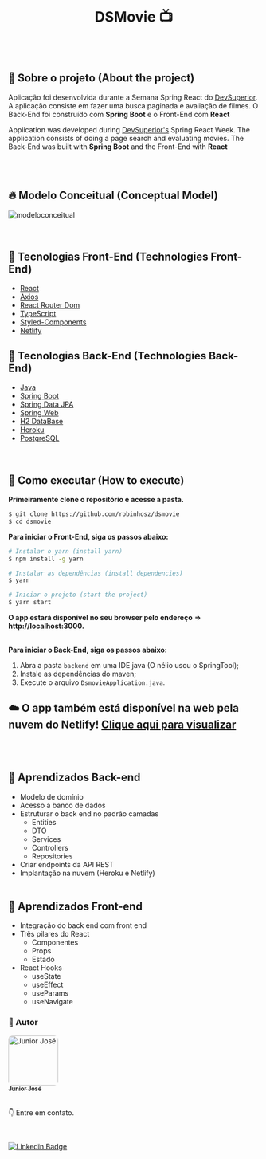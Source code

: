 <h1 align="center"> 
  <strong> DSMovie 📺 </strong>
</h1>
<br><br>

## 🔎 Sobre o projeto (About the project)
Aplicação foi desenvolvida durante a Semana Spring React do [DevSuperior](https://www.youtube.com/devsuperior).
A aplicação consiste em fazer uma busca paginada e avaliação de filmes. O Back-End foi construído com **Spring Boot** e o Front-End com **React**


Application was developed during [DevSuperior's](https://www.youtube.com/devsuperior) Spring React Week.
The application consists of doing a page search and evaluating movies. The Back-End was built with **Spring Boot** and the Front-End with **React**

<br><br>

## 🔥 Modelo Conceitual (Conceptual Model)

![modeloconceitual](https://user-images.githubusercontent.com/82779533/158066637-b595620b-cfb6-4b73-b374-bf287b1943b7.jpg)
<br><br><br>

## 🎨 Tecnologias Front-End (Technologies Front-End)

- [React](https://reactjs.org)
- [Axios](https://axios-http.com/)
- [React Router Dom](https://v5.reactrouter.com/web/guides/quick-start)
- [TypeScript](https://www.typescriptlang.org/)
- [Styled-Components](https://styled-components.com/)
- [Netlify](https://www.netlify.com/)

## 🔧 Tecnologias Back-End (Technologies Back-End)

- [Java](https://www.java.com/pt-BR/)
- [Spring Boot](https://spring.io/projects/spring-boot)
- [Spring Data JPA](https://spring.io/projects/spring-data-jpa)
- [Spring Web](https://spring.io/)
- [H2 DataBase](https://www.h2database.com/html/main.html)
- [Heroku](https://www.heroku.com/)
- [PostgreSQL](https://www.postgresql.org/)
<br><br><br>

## 🚀 Como executar (How to execute)

**Primeiramente clone o repositório e acesse a pasta.**

```bash
$ git clone https://github.com/robinhosz/dsmovie
$ cd dsmovie
```

**Para iniciar o Front-End, siga os passos abaixo:**

```bash
# Instalar o yarn (install yarn)
$ npm install -g yarn
```
```bash
# Instalar as dependências (install dependencies)
$ yarn
```
```bash
# Iniciar o projeto (start the project)
$ yarn start
```
**O app estará disponível no seu browser pelo endereço** **=>** **http://localhost:3000.**
<br><br>

**Para iniciar o Back-End, siga os passos abaixo:**

1. Abra a pasta `backend` em uma IDE java (O nélio usou o SpringTool);
2. Instale as dependências do maven;
3. Execute o arquivo `DsmovieApplication.java`.

## ☁️ O app também está disponível na **web** pela nuvem do **Netlify!** **[Clique aqui para visualizar](https://robinho-dsmovie.netlify.app/)**
<br><br>

## 🎉 Aprendizados Back-end

- Modelo de domínio
- Acesso a banco de dados
- Estruturar o back end no padrão camadas
  - Entities
  - DTO
  - Services
  - Controllers
  - Repositories
- Criar endpoints da API REST
- Implantação na nuvem (Heroku e Netlify)
<br><br>

## 🎉 Aprendizados Front-end

- Integração do back end com front end
- Três pilares do React
  - Componentes
  - Props
  - Estado
- React Hooks
  - useState
  - useEffect
  - useParams
  - useNavigate

### 🧑 Autor

<a href="https://juniorjse.github.io/">
 <img style="border-radius: 8px" src="https://avatars.githubusercontent.com/u/69211250?v=4" width="100px;" alt="Junior José"/>
<br />
<sub><strong>Junior José</strong></sub></a>


<br />
<br />

:point_down: Entre em contato.

<br />

[![Linkedin Badge](https://img.shields.io/badge/-LinkedIn-blue?style=for-the-badge&logo=Linkedin&logoColor=white&link=https://https://www.linkedin.com/in/junior-j-silva)](https://https://www.linkedin.com/in/junior-j-silva)



